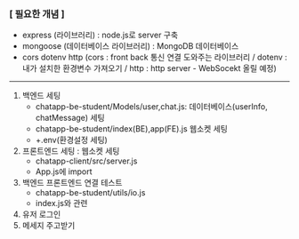 
### [ 필요한 개념 ]
- express (라이브러리) : node.js로 server 구축
- mongoose (데이터베이스 라이브러리) : MongoDB 데이터베이스
- cors dotenv http (cors : front back 통신 연결 도와주는 라이브러리 / dotenv : 내가 설치한 환경변수 가져오기 / http : http server - WebSocekt 올릴 예정)
***
1. 백엔드 세팅
   - chatapp-be-student/Models/user,chat.js: 데이터베이스(userInfo, chatMessage) 세팅
   - chatapp-be-student/index(BE),app(FE).js 웹소켓 세팅
   - +.env(환경설정 세팅)
2. 프론트엔드 세팅 : 웹소켓 세팅
   - chatapp-client/src/server.js
   - App.js에 import
3. 백엔드 프론트엔드 연결 테스트
   - chatapp-be-student/utils/io.js
   - index.js와 관련
4. 유저 로그인
5. 메세지 주고받기

